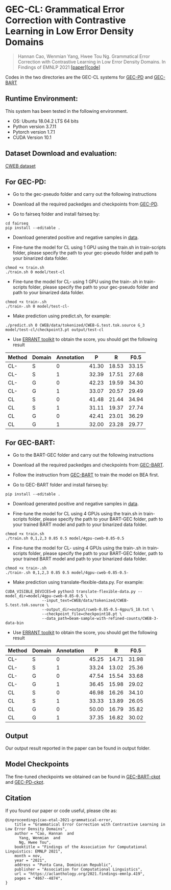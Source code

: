 # GEC-CL: Grammatical Error Correction with Contrastive Learning in Low Error Density Domains

> Hannan Cao, Wenmian Yang, Hwee Tou Ng. Grammatical Error Correction with Contrastive Learning in Low Error Density Domains. In Findings of EMNLP 2021 [\[paper\]](https://aclanthology.org/2021.findings-emnlp.419.pdf)[\[code\]](https://github.com/nusnlp/geccl)

Codes in the two directories are the GEC-CL systems for [GEC-PD](https://github.com/butsugiri/gec-pseudodata) and [GEC-BART](https://github.com/Katsumata420/generic-pretrained-GEC/tree/master/BART-GEC)

## Runtime Environment:

This system has been tested in the following environment.
+ OS: Ubuntu 18.04.2 LTS 64 bits
+ Python version 3.7.11
+ Pytorch version 1.7.1
+ CUDA Version 10.1

## Dataset Download and evaluation:

[CWEB dataset](https://github.com/SimonHFL/CWEB)

## For GEC-PD:

* Go to the gec-pseudo folder and carry out the following instructions

* Download all the required packedges and checkpoints from [GEC-PD](https://github.com/butsugiri/gec-pseudodata).

* Go to fairseq folder and install fairseq by:
```
cd fairseq
pip install --editable .
```
* Download generated positive and negative samples in [data](https://drive.google.com/drive/folders/1_DQ6bEXihB_BvLrY2_PXz3FfjLUixGv9?usp=sharing). 

* Fine-tune the model for CL using 1 GPU using the train.sh in train-scripts folder, please specify the path to your gec-pseudo folder and path to your binarized data folder.
```
chmod +x train.sh
./train.sh 0 model/test-cl
```
* Fine-tune the model for CL- using 1 GPU using the train-.sh in train-scripts folder, please specify the path to your gec-pseudo folder and path to your binarized data folder.
```
chmod +x train-.sh
./train-.sh 0 model/test-cl-
```
* Make prediction using predict.sh, for example:
```
./predict.sh 0 CWEB/data/tokenized/CWEB-G.test.tok.source G_3 model/test-cl/checkpoint3.pt output/test-cl
```
* Use [ERRANT toolkit](https://github.com/chrisjbryant/errant) to obtain the score, you should get the following result

| Method |Domain | Annotation | P | R | F0.5
| --- | --- | --- | --- | --- | ---
| CL- | S | 0 | 41.30 | 18.53 | 33.15
| CL- | S | 1 | 32.39 | 17.51 | 27.68
| CL- | G | 0 | 42.23 | 19.59 | 34.30
| CL- | G | 1 | 33.07 | 20.57 | 29.49
| CL | S | 0 | 41.48 | 21.44 | 34.94
| CL | S | 1 | 31.11 | 19.37 | 27.74
| CL | G | 0 | 42.41 | 23.01 | 36.29
| CL | G | 1 | 32.00 | 23.28 | 29.77

## For GEC-BART:

* Go to the BART-GEC folder and carry out the following instructions

* Download all the required packedges and checkpoints from [GEC-BART](https://github.com/Katsumata420/generic-pretrained-GEC/tree/master/BART-GEC).

* Follow the instruction from [GEC-BART](https://github.com/Katsumata420/generic-pretrained-GEC/tree/master/BART-GEC) to train the model on BEA first.

* Go to GEC-BART folder and install fairseq by:
```
pip install --editable .
```
* Download generated positive and negative samples in [data](https://drive.google.com/drive/folders/1cKp5JnYXNIzgaCTqq6YVcnQjfi0dBDZl?usp=sharing).

* Fine-tune the model for CL using 4 GPUs using the train.sh in train-scripts folder, please specify the path to your BART-GEC folder, path to your trained BART model and path to your binarized data folder.
```
chmod +x train.sh
./train.sh 0,1,2,3 0.85 0.5 model/4gpu-cweb-0.85-0.5
```
* Fine-tune the model for CL- using 4 GPUs using the train-.sh in train-scripts folder, please specify the path to your BART-GEC folder, path to your trained BART model and path to your binarized data folder.
```
chmod +x train-.sh
./train-.sh 0,1,2,3 0.85 0.5 model/4gpu-cweb-0.85-0.5-
```
* Make prediction using translate-flexible-data.py. For example:
```
CUDA_VISIBLE_DEVICES=0 python3 translate-flexible-data.py --model_dir=model/4gpu-cweb-0.85-0.5 \
                --input_text=CWEB/data/tokenized/CWEB-S.test.tok.source \
                --output_dir=output/cweb-0.85-0.5-4gpu/S_18.txt \
                --checkpoint_file=checkpoint18.pt \
                --data_path=beam-sample-with-refined-counts/CWEB-3-data-bin
```

* Use [ERRANT toolkit](https://github.com/chrisjbryant/errant) to obtain the score, you should get the following result

| Method |Domain | Annotation | P | R | F0.5
| --- | --- | --- | --- | --- | ---
| CL- | S | 0 | 45.25 | 14.71 | 31.98
| CL- | S | 1 | 33.24 | 13.02 | 25.36
| CL- | G | 0 | 47.54 | 15.54 | 33.68
| CL- | G | 1 | 36.45 | 15.98 | 29.02
| CL | S | 0 | 46.98 | 16.26 | 34.10
| CL | S | 1 | 33.33 | 13.89 | 26.05
| CL | G | 0 | 50.00 | 16.79 | 35.82
| CL | G | 1 | 37.35 | 16.82 | 30.02

## Output

Our output result reported in the paper can be found in output folder. 

## Model Checkpoints

The fine-tuned checkpoints we obtained can be found in [GEC-BART-ckpt](https://drive.google.com/drive/folders/1U5tUI2SSipzETtcq5L_mXCiQweCiX3N-?usp=sharing) and [GEC-PD-ckpt](https://drive.google.com/drive/folders/1vY2duWRqXZSSWgxafk7354VM9iHlbQ1k?usp=sharing). 

## Citation

If you found our paper or code useful, please cite as:

```
@inproceedings{cao-etal-2021-grammatical-error,
    title = "Grammatical Error Correction with Contrastive Learning in Low Error Density Domains",
    author = "Cao, Hannan  and
      Yang, Wenmian  and
      Ng, Hwee Tou",
    booktitle = "Findings of the Association for Computational Linguistics: EMNLP 2021",
    month = nov,
    year = "2021",
    address = "Punta Cana, Dominican Republic",
    publisher = "Association for Computational Linguistics",
    url = "https://aclanthology.org/2021.findings-emnlp.419",
    pages = "4867--4874",
}
```
